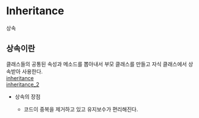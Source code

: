 # Inheritance
상속

## 상속이란
클래스들의 공통된 속성과 메소드를 뽑아내서 부모 클래스를 만들고 자식 클래스에서 상속받아 사용한다.  
[inheritance](../Chapter4/09.inheritance.py)  
[inheritance_2](../Chapter4/09.inheritance_2.py)
- 상속의 장점

  - 코드이 중복을 제거하고 있고 유지보수가 편리해진다.


